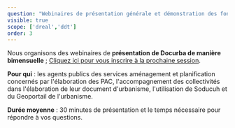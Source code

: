 ```yaml
---
question: "Webinaires de présentation générale et démonstration des fonctionnalités de Docurba"
visible: true
scope: ['dreal','ddt']
order: 3
---
```


Nous organisons des webinaires de **présentation de Docurba de manière bimensuelle** ; [Cliquez ici pour vous inscrire à la prochaine session](https://tally.so/r/mBKlg4). 

**Pour qui** : les agents publics des services aménagement et planification concernés par l'élaboration des PAC, l'accompagnement des collectivités dans l'élaboration de leur document d'urbanisme, l'utilisation de Soducuh et du Geoportail de l'urbanisme.

**Durée moyenne** : 30 minutes de présentation et le temps nécessaire pour répondre à vos questions. 
